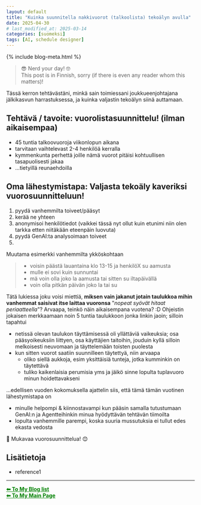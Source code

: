 ```yaml
---
layout: default
title: "Kuinka suunnitella nakkivuorot (talkoolista) tekoälyn avulla"
date: 2025-04-30 
# last_modified_at: 2025-03-14
categories: [suomeksi]
tags: [AI, schedule designer]
---
```


{% include blog-meta.html %}

> 😎 Nerd your day! 🤓  
This post is in Finnish, sorry (if there is even any reader whom this matters)!

Tässä kerron tehtävästäni, minkä sain toimiessani joukkueenjohtajana jälkikasvun harrastuksessa, ja kuinka valjastin tekoälyn siinä auttamaan.

## Tehtävä / tavoite: vuorolistasuunnittelu! (ilman aikaisempaa)
- 45 tuntia talkoovuoroja viikonlopun aikana
- tarvitaan vaihtelevast 2-4 henkilöä kerralla
- kymmenkunta perhettä joille nämä vuorot pitäisi kohtuullisen tasapuolisesti jakaa
- ...tietyillä reunaehdoilla

## Oma lähestymistapa: Valjasta tekoäly kaveriksi vuorosuunnitteluun!
1. pyydä vanhemmilta toiveet/pääsyt
2. kerää ne yhteen
3. anonymisoi henkilötiedot (vaikkei tässä nyt ollut kuin etunimi niin olen tarkka etten niitäkään eteenpäin luovuta)
4. pyydä GenAI:ta analysoimaan toiveet
5. 


Muutama esimerkki vanhemmilta ykköskohtaan
> - voisin päästä lauantaina klo 13-15 ja henkilöX su aamusta
> - mulle ei sovi kuin sunnuntai
> - mä voin olla joko la aamusta tai sitten su iltapäivällä
> - voin olla pitkän päivän joko la tai su


Tätä lukiessa joku voisi miettiä, **miksen vain jakanut jotain taulukkoa mihin vanhemmat saisivat itse laittaa vuoronsa** "_nopeat syövät hitaat periaatteella_"? Arvaapa, teinkö näin aikaisempana vuotena? :D
Ohjeistin jokaisen merkkaamaan noin 5 tuntia taulukkoon jonka linkin jaoin; silloin tapahtui
- netissä olevan taulukon täyttämisessä oli yllättäviä vaikeuksia; osa pääsyoikeuksiin liittyen, osa käyttäjien taitoihin, jouduin kyllä silloin melkoisesti neuvomaan ja täyttelemään toisten puolesta
- kun sitten vuorot saatiin suunnilleen täytettyä, niin arvaapa
  - oliko siellä aukkoja, esim yksittäisiä tunteja, jotka kumminkin on täytettävä
  - tuliko kaikenlaisia perumisia yms ja jäikö sinne lopulta tuplavuoro minun hoidettavakseni

...edellisen vuoden kokomuksella ajattelin siis, että tämä tämän vuotinen lähestymistapa on 
- minulle helpompi & kiinnostavampi kun pääsin samalla tutustumaan GenAI:n ja Agentteihinkin minua hyödyttävän tehtävän tiimoilta
- lopulta vanhemmille parempi, koska suuria mussutuksia ei tullut edes ekasta vedosta

<!-- 
1) how to linking to your reference section [list](#ref)

2) how to include pic
![manual_h1_title](/pics/posts/manual_h1_title_outcome.png "how manually written h1 text is shown currently") 
or 
<figure style="text-align: center;">
  <img src="pics/ajm_profile.png" alt="my profile">
  <figcaption><em>"This is me." </em></figcaption>
</figure>


2) how to link to some file in the repo with absolut path
[View the Python script on GitHub](https://github.com/AnaHill/AnaHill.github.io/blob/main/_data/convert_bib_to_yaml.py "convert bib file to yaml")

-->



📝 Mukavaa vuorosuunnittelua! 😊


## <span id="ref"> Lisätietoja </span>
- reference1

--- 
<a href="{{ site.baseurl }}/blog/" style="color:green;"><strong>⬅ To My Blog list</strong></a><br>
<a href="{{ site.baseurl }}/" style="color:green"><strong>⬅ To My Main Page</strong></a>

